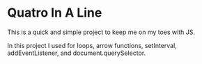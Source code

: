 # Quatro In A Line

This is a quick and simple project to keep me on my toes with JS.

In this project I used for loops, arrow functions, setInterval, addEventListener, and document.querySelector.
